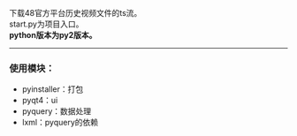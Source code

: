 下载48官方平台历史视频文件的ts流。   
start.py为项目入口。  
**python版本为py2版本。**

---

### 使用模块：
* pyinstaller：打包
* pyqt4：ui
* pyquery：数据处理
* lxml：pyquery的依赖